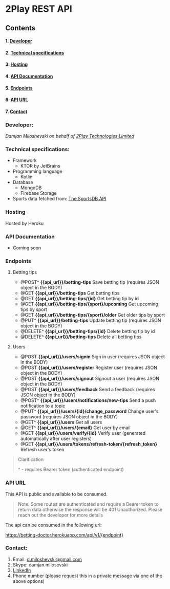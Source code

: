 # 2Play REST API


## Contents
#### 1. [Developer](#developer)
#### 2. [Technical specifications](#technical-specifications:)
#### 3. [Hosting](#hosting)
#### 4. [API Documentation](#api-documentation)
#### 5. [Endpoints](#endpoints)
#### 6. [API URL](#api-url)
#### 7. [Contact](#contact)

### Developer:

*Damjan Miloshevski on behalf of [2Play Technologies Limited](https://2playlabs.com/)*

### Technical specifications:

* Framework
    - KTOR by JetBrains
* Programming language
    - Kotlin
* Database
    - MongoDB
    - Firebase Storage
* Sports data fetched from: [The SportsDB API](https://www.thesportsdb.com/api.php)

### Hosting

Hosted by Heroku

### API Documentation

- Coming soon

### Endpoints

1. Betting tips
    - @POST^ **{{api_url}}/betting-tips** Save betting tip (requires JSON object in the BODY)
    - @GET  **{{api_url}}/betting-tips** Get betting tips
    - @GET **{{api_url}}/betting-tips/{id}** Get betting tip by id
    - @GET **{{api_url}}/betting-tips/{sport}/upcoming** Get upcoming tips by sport
    - @GET **{{api_url}}/betting-tips/{sport}/older** Get older tips by sport
    - @PUT^ **{{api_url}}/betting-tips** Update betting tip (requires JSON object in the BODY)
    - @DELETE^ **{{api_url}}/betting-tips/{id}** Delete betting tip by id
    - @DELETE^ **{{api_url}}/betting-tips** Delete all betting tips
   

2. Users
    - @POST **{{api_url}}/users/signin** Sign in user (requires JSON object in the BODY)
    - @POST **{{api_url}}/users/register** Register user (requires JSON object in the BODY)
    - @POST **{{api_url}}/users/signout** Signout a user (requires JSON object in the BODY)
    - @POST **{{api_url}}/users/feedback** Send a feedback (requires JSON object in the BODY)
    - @POST^ **{{api_url}}/users/notifications/new-tips** Send a push notification to a topic
    - @PUT^ **{{api_url}}/users/{id}/change_password** Change user's password (requires JSON object in the BODY)
    - @GET^ **{{api_url}}/users** Get all users
    - @GET^ **{{api_url}}/users/{email}** Get user by email
    - @GET **{{api_url}}/users/verify/{id}** Verify user (generated automatically after user registers)
    - @GET **{{api_url}}/users/tokens/refresh-token/{refresh_token}** Refresh user's token
    
>Clarification
>
> ^ - requires Bearer token (authenticated endpoint)

### API URL

This API is public and available to be consumed.
> Note: Some routes are authenticated and require a Bearer token to return data otherwise the response will be 401 Unauthorized.
> Please reach out the developer for more details

The api can be consumed in the following url:

https://betting-doctor.herokuapp.com/api/v1/{endpoint}

### Contact:

1. Email: d.miloshevski@gmail.com
2. Skype: damjan.milosevski
3. [LinkedIn](https://www.linkedin.com/in/damjanmiloshevski/)
4. Phone number (please request this in a private message via one of the above options)


